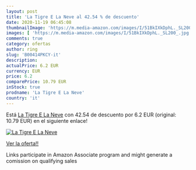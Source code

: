```yaml
---
layout: post
title: 'La Tigre E La Neve al 42.54 % de descuento'
date: 2020-11-19 06:45:08
thumbnailImage: 'https://m.media-amazon.com/images/I/51BkIXkDphL._SL200_.jpg'
images: [ 'https://m.media-amazon.com/images/I/51BkIXkDphL._SL200_.jpg' ]
comments: true
category: ofertas
author: ring
slug: 'B00414PKCY-it'
description:
actualPrice: 6.2 EUR
currency: EUR
price: 6.2
comparePrice: 10.79 EUR
inStock: true
prodname: 'La Tigre E La Neve'
country: 'it'
---
```


Está [La Tigre E La Neve](https://www.amazon.it/dp/B00414PKCY/?tag=tolees00-21) con 42.54 de descuento por 6.2 EUR (original: 10.79 EUR) en el siguiente enlace!

[![La Tigre E La Neve](https://m.media-amazon.com/images/I/51BkIXkDphL._SL200_.jpg)](https://www.amazon.it/dp/B00414PKCY/?tag=tolees00-21)

[Ver la oferta!!](https://www.amazon.it/dp/B00414PKCY/?tag=tolees00-21)

Links participate in Amazon Associate program and might generate a comission on qualifying sales


